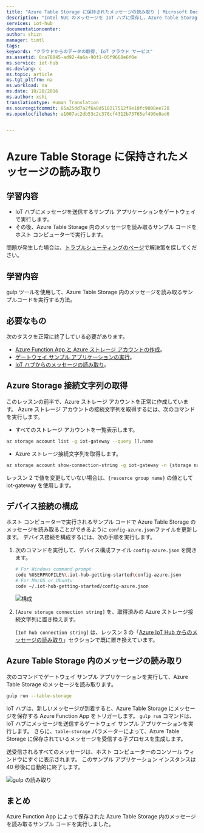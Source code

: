 ```yaml
---
title: "Azure Table Storage に保持されたメッセージの読み取り | Microsoft Docs"
description: "Intel NUC のメッセージを IoT ハブに保存し、Azure Table Storage に書き込んだ後、クラウドから読みます。"
services: iot-hub
documentationcenter: 
author: shizn
manager: timtl
tags: 
keywords: "クラウドからのデータの取得, IoT クラウド サービス"
ms.assetid: 8ca78045-ad92-4a6a-90f1-05f9668e6f0e
ms.service: iot-hub
ms.devlang: c
ms.topic: article
ms.tgt_pltfrm: na
ms.workload: na
ms.date: 10/28/2016
ms.author: xshi
translationtype: Human Translation
ms.sourcegitcommit: 65a25dd7a2f6a8d518217512f9e10fc9008ee728
ms.openlocfilehash: a1007ac2db53c2c378cf4312b73765ef490e0ad6


---
```


# <a name="read-messages-persisted-in-azure-table-storage"></a>Azure Table Storage に保持されたメッセージの読み取り

## <a name="what-you-will-do"></a>学習内容

- IoT ハブにメッセージを送信するサンプル アプリケーションをゲートウェイで実行します。
- その後、Azure Table Storage 内のメッセージを読み取るサンプル コードをホスト コンピューターで実行します。 

問題が発生した場合は、[トラブルシューティングのページ](iot-hub-gateway-kit-c-troubleshooting.md)で解決策を探してください。

## <a name="what-you-will-learn"></a>学習内容

gulp ツールを使用して、Azure Table Storage 内のメッセージを読み取るサンプルコードを実行する方法。

## <a name="what-you-need"></a>必要なもの

次のタスクを正常に終了している必要があります。

- [Azure Function App と Azure ストレージ アカウントの作成](iot-hub-gateway-kit-c-lesson4-deploy-resource-manager-template.md)。
- [ゲートウェイ サンプル アプリケーションの実行](iot-hub-gateway-kit-c-lesson3-configure-ble-app.md)。
- [IoT ハブからのメッセージの読み取り](iot-hub-gateway-kit-c-lesson3-read-messages-from-hub.md)。

## <a name="get-your-azure-storage-connection-strings"></a>Azure Storage 接続文字列の取得

このレッスンの前半で、Azure ストレージ アカウントを正常に作成しています。 Azure ストレージ アカウントの接続文字列を取得するには、次のコマンドを実行します。

* すべてのストレージ アカウントを一覧表示します。

```bash
az storage account list -g iot-gateway --query [].name
```

* Azure ストレージ接続文字列を取得します。

```bash
az storage account show-connection-string -g iot-gateway -n {storage name}
```

レッスン 2 で値を変更していない場合は、`{resource group name}` の値として iot-gateway を使用します。

## <a name="configure-the-device-connection"></a>デバイス接続の構成

ホスト コンピューターで実行されるサンプル コードで Azure Table Storage のメッセージを読み取ることができるように `config-azure.json`ファイルを更新します。 デバイス接続を構成するには、次の手順を実行します。

1. 次のコマンドを実行して、デバイス構成ファイル `config-azure.json` を開きます。

   ```bash
   # For Windows command prompt
   code %USERPROFILE%\.iot-hub-getting-started\config-azure.json
   # For MacOS or Ubuntu
   code ~/.iot-hub-getting-started/config-azure.json
   ```

   ![構成](media/iot-hub-gateway-kit-lessons/lesson4/config_azure.png)

2. `[Azure storage connection string]` を、取得済みの Azure ストレージ接続文字列に置き換えます。

   `[IoT hub connection string]` は、レッスン 3 の「[Azure IoT Hub からのメッセージの読み取り](iot-hub-gateway-kit-c-lesson3-read-messages-from-hub.md)」セクションで既に置き換えています。

## <a name="read-messages-in-your-azure-table-storage"></a>Azure Table Storage 内のメッセージの読み取り

次のコマンドでゲートウェイ サンプル アプリケーションを実行して、Azure Table Storage のメッセージを読み取ります。

```bash
gulp run --table-storage
```

IoT ハブは、新しいメッセージが到着すると、Azure Table Storage にメッセージを保存する Azure Function App をトリガーします。
`gulp run` コマンドは、IoT ハブにメッセージを送信するゲートウェイ サンプル アプリケーションを実行します。 さらに、`table-storage` パラメーターによって、Azure Table Storage に保存されているメッセージを受信する子プロセスを生成します。

送受信されるすべてのメッセージは、ホスト コンピューターのコンソール ウィンドウにすぐに表示されます。 このサンプル アプリケーション インスタンスは 40 秒後に自動的に終了します。

   ![gulp の読み取り](media/iot-hub-gateway-kit-lessons/lesson4/gulp_run_read_table.png)


## <a name="summary"></a>まとめ

Azure Function App によって保存された Azure Table Storage 内のメッセージを読み取るサンプル コードを実行しました。


<!--HONumber=Dec16_HO3-->


